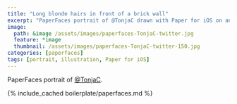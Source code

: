 ```yaml
---
title: "Long blonde hairs in front of a brick wall"
excerpt: "PaperFaces portrait of @TonjaC drawn with Paper for iOS on an iPad."
image: 
  path: &image /assets/images/paperfaces-TonjaC-twitter.jpg 
  feature: *image
  thumbnail: /assets/images/paperfaces-TonjaC-twitter-150.jpg
categories: [paperfaces]
tags: [portrait, illustration, Paper for iOS]
---
```


PaperFaces portrait of [@TonjaC](https://twitter.com/TonjaC).

{% include_cached boilerplate/paperfaces.md %}
